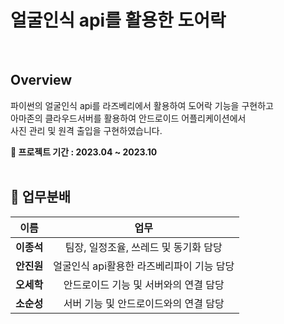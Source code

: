 # 얼굴인식 api를 활용한 도어락
<br>

## Overview 

파이썬의 얼굴인식 api를 라즈베리에서 활용하여 도어락 기능을 구현하고   
아마존의 클라우드서버를 활용하여 안드로이드 어플리케이션에서   
사진 관리 및 원격 출입을 구현하였습니다.

**📆 프로젝트 기간 : 2023.04 ~ 2023.10**
<br><br>

## 🙂 업무분배 
|**이름**|**업무**|
|:---:|:---:|
|**이종석**|팀장, 일정조율, 쓰레드 및 동기화 담당|
|**안진원**|얼굴인식 api활용한 라즈베리파이 기능 담당|
|**오세학**|안드로이드 기능 및 서버와의 연결 담당|
|**소순성**|서버 기능 및 안드로이드와의 연결 담당|
